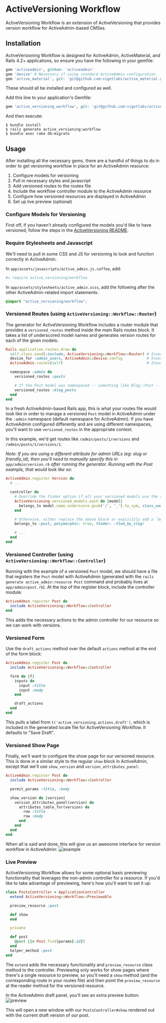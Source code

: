 # ActiveVersioning Workflow

ActiveVersioning Workflow is an extension of ActiveVersioning that provides version workflow for ActiveAdmin-based CMSes.

## Installation

ActiveVersioning Workflow is designed for ActiveAdmin, ActiveMaterial, and Rails 4.2+ applications, so ensure you have the following in your gemfile:
```ruby
gem 'activeadmin', github: 'activeadmin'
gem 'devise' # Necessary if using standard ActiveAdmin configuration
gem 'active_material', git: 'git@github.com:vigetlabs/active_material.git'
```
These should all be installed and configured as well.

Add this line to your application's Gemfile:
```ruby
gem 'active_versioning_workflow', git: 'git@github.com:vigetlabs/active_versioning_workflow.git'
```

And then execute:
```
$ bundle install
$ rails generate active_versioning:workflow
$ bundle exec rake db:migrate
```

## Usage

After installing all the necessary gems, there are a handful of things to do in order to get versioning workflow in place for an ActiveAdmin resource:

1. Configure models for versioning
2. Pull in necessary styles and javascript
3. Add versioned routes to the routes file
4. Include the workflow controller module to the ActiveAdmin resource
5. Configure how versioned resources are displayed in ActiveAdmin
6. Set up live preview (optional)

### Configure Models for Versioning
First off, if you haven't already configured the models you'd like to have versioned, follow the steps in the [ActiveVersioning README](https://github.com/vigetlabs/active_versioning).

### Require Stylesheets and Javascript
We'll need to pull in some CSS and JS for versioning to look and function correctly in ActiveAdmin.

In `app/assets/javascripts/active_admin.js.coffee`, add:
```coffeescript
#= require active_versioning/workflow
```

In `app/assets/stylesheets/active_admin.scss`, add the following after the other ActiveAdmin-related import statements:
```scss
@import "active_versioning/workflow";
```

### Versioned Routes (using `ActiveVersioning::Workflow::Router`)
The generator for ActiveVersioning Workflow includes a router module that provides a `versioned_routes` method inside the main Rails routes block.  It takes a list of underscored model names and generates version routes for each of the given models:
```ruby
Rails.application.routes.draw do
  self.class.send(:include, ActiveVersioning::Workflow::Router) # Inserted after running the generator
  devise_for :admin_users, ActiveAdmin::Devise.config           # Inserted by an ActiveAdmin install
  ActiveAdmin.routes(self)                                      # Inserted by an ActiveAdmin install

  namespace :admin do
    versioned_routes :posts

    # If the Post model was namespaced -- something like Blog::Post -- you'd need to do the following based on how AA sets up routes:
    versioned_routes :blog_posts
  end
end
```

In a fresh ActiveAdmin-based Rails app, this is what your routes file would look like in order to manage a versioned `Post` model in ActiveAdmin under the `:admin` namespace (default namespace for ActiveAdmin).  If you have ActiveAdmin configured differently and are using different namespaces, you'll want to use `versioned_routes` in the appropriate context.

In this example, we'd get routes like `/admin/posts/1/versions` and `/admin/posts/1/versions/1`.

*Note: If you are using a different attribute for admin URLs (eg: slug or friendly_id), then you'll need to manually specify this in `app/admin/version.rb` after running the generator. Running with the Post example, that would look like so:*

```ruby
ActiveAdmin.register Version do
  # ...

  controller do
    # Override the finder option if all your versioned models use the same thing, like `finder: :find_by_slug!` for example.
    ActiveVersioning.versioned_models.each do |model|
      belongs_to model.name.underscore.gsub('/', '_').to_sym, class_name: model.name, polymorphic: true, finder: :find_by_id!
    end

    # Otherwise, either replace the above block or explicitly add a `belongs_to` statement for each non-standard model:
    belongs_to :post, polymorphic: true, finder: :find_by_slug!

    # ...
  end
end
```

### Versioned Controller (using `ActiveVersioning::Workflow::Controller`)
Running with the example of a versioned `Post` model, we should have a file that registers the `Post` model with ActiveAdmin (generated with the `rails generate active_admin:resource Post` command and probably lives at `app/admin/post.rb`).  At the top of the register block, include the controller module:
```ruby
ActiveAdmin.register Post do
  include ActiveVersioning::Workflow::Controller
end
```

This adds the necessary actions to the admin controller for our resource so we can work with versions.

### Versioned Form
Use the `draft_actions` method over the default `actions` method at the end of the form block:
```ruby
ActiveAdmin.register Post do
  include ActiveVersioning::Workflow::Controller

  form do |f|
    inputs do
      input :title
      input :body
    end

    draft_actions
  end
end
```

This pulls a label from `t('active_versioning.actions.draft')`, which is included in the generated locale file for ActiveVersioning Workflow.  It defaults to "Save Draft".

### Versioned Show Page
Finally, we'll want to configure the show page for our versioned resource.  This is done in a similar style to the regular `show` block in ActiveAdmin, except that we'll use `show_version` and `version_attributes_panel`:
```ruby
ActiveAdmin.register Post do
  include ActiveVersioning::Workflow::Controller

  permit_params :title, :body

  show_version do |version|
    version_attributes_panel(version) do
      attributes_table_for(version) do
        row :title
        row :body
      end
    end
  end
end
```
When all is said and done, this will give us an awesome interface for version workflow in ActiveAdmin:
![example](https://s3.amazonaws.com/f.cl.ly/items/2i2h1T1J0v2h0C2n0v3N/Screen%20Shot%202015-09-23%20at%203.15.32%20PM.png)

### Live Preview
ActiveVersioning Workflow allows for some optional basic previewing functionality that leverages the non-admin controller for a resource.  If you'd like to take advantage of previewing, here's how you'll want to set it up:
```ruby
class PostsController < ApplicationController
  extend ActiveVersioning::Workflow::Previewable

  preview_resource :post

  def show
  end

  private

  def post
    @post ||= Post.find(params[:id])
  end
  helper_method :post
end
```

The `extend` adds the necessary functionality and `preview_resource` class method to the controller.  Previewing only works for show pages where there's a single resource to preview, so you'll need a `show` method (and the corresponding route in your routes file) and then point the `preview_resource` at the reader method for the versioned resource.

In the ActiveAdmin draft panel, you'll see an extra preview button:
![preview](https://s3.amazonaws.com/f.cl.ly/items/1a3E1I0N3G36211k3m3t/Screen%20Shot%202015-09-24%20at%209.15.47%20AM.png)

This will open a new window with our `PostsController#show` rendered out with the current draft version of our post.
